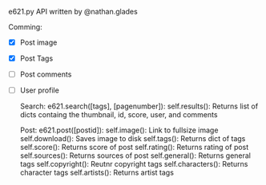 e621.py API written by @nathan.glades

Comming:
- [x] Post image
- [x] Post Tags
- [ ] Post comments
- [ ] User profile

    Search:
    e621.search([tags], [pagenumber]):
        self.results(): Returns list of dicts containg the thumbnail, id, score, user, and comments
    
    Post:
    e621.post([postid]):
        self.image(): Link to fullsize image
        self.download(): Saves image to disk
        self.tags(): Returns dict of tags
        self.score(): Returns score of post
        self.rating(): Returns rating of post
        self.sources(): Returns sources of post
        self.general(): Returns general tags
        self.copyright(): Reutnr copyright tags
        self.characters(): Returns character tags
        self.artists(): Returns artist tags